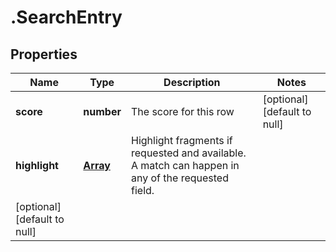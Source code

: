 # .SearchEntry

## Properties
Name | Type | Description | Notes
------------ | ------------- | ------------- | -------------
**score** | **number** | The score for this row | [optional] [default to null]
**highlight** | [**Array<SearchEntryHighlight>**](SearchEntryHighlight.md) | Highlight fragments if requested and available. A match can happen in any of the requested field.
 | [optional] [default to null]


